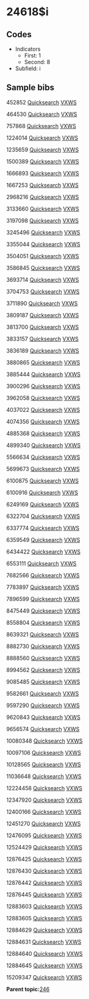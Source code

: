 # 24618$i

## Codes

-   Indicators
    -   First: 1
    -   Second: 8
-   Subfield: i

## Sample bibs

452852 [Quicksearch](https://search.library.yale.edu/catalog/452852) [VXWS](http://prodorbis.library.yale.edu:7014/vxws/GetHoldingsService?bibId=452852)

464530 [Quicksearch](https://search.library.yale.edu/catalog/464530) [VXWS](http://prodorbis.library.yale.edu:7014/vxws/GetHoldingsService?bibId=464530)

757868 [Quicksearch](https://search.library.yale.edu/catalog/757868) [VXWS](http://prodorbis.library.yale.edu:7014/vxws/GetHoldingsService?bibId=757868)

1224014 [Quicksearch](https://search.library.yale.edu/catalog/1224014) [VXWS](http://prodorbis.library.yale.edu:7014/vxws/GetHoldingsService?bibId=1224014)

1235659 [Quicksearch](https://search.library.yale.edu/catalog/1235659) [VXWS](http://prodorbis.library.yale.edu:7014/vxws/GetHoldingsService?bibId=1235659)

1500389 [Quicksearch](https://search.library.yale.edu/catalog/1500389) [VXWS](http://prodorbis.library.yale.edu:7014/vxws/GetHoldingsService?bibId=1500389)

1666893 [Quicksearch](https://search.library.yale.edu/catalog/1666893) [VXWS](http://prodorbis.library.yale.edu:7014/vxws/GetHoldingsService?bibId=1666893)

1667253 [Quicksearch](https://search.library.yale.edu/catalog/1667253) [VXWS](http://prodorbis.library.yale.edu:7014/vxws/GetHoldingsService?bibId=1667253)

2968216 [Quicksearch](https://search.library.yale.edu/catalog/2968216) [VXWS](http://prodorbis.library.yale.edu:7014/vxws/GetHoldingsService?bibId=2968216)

3133660 [Quicksearch](https://search.library.yale.edu/catalog/3133660) [VXWS](http://prodorbis.library.yale.edu:7014/vxws/GetHoldingsService?bibId=3133660)

3197098 [Quicksearch](https://search.library.yale.edu/catalog/3197098) [VXWS](http://prodorbis.library.yale.edu:7014/vxws/GetHoldingsService?bibId=3197098)

3245496 [Quicksearch](https://search.library.yale.edu/catalog/3245496) [VXWS](http://prodorbis.library.yale.edu:7014/vxws/GetHoldingsService?bibId=3245496)

3355044 [Quicksearch](https://search.library.yale.edu/catalog/3355044) [VXWS](http://prodorbis.library.yale.edu:7014/vxws/GetHoldingsService?bibId=3355044)

3504051 [Quicksearch](https://search.library.yale.edu/catalog/3504051) [VXWS](http://prodorbis.library.yale.edu:7014/vxws/GetHoldingsService?bibId=3504051)

3586845 [Quicksearch](https://search.library.yale.edu/catalog/3586845) [VXWS](http://prodorbis.library.yale.edu:7014/vxws/GetHoldingsService?bibId=3586845)

3693714 [Quicksearch](https://search.library.yale.edu/catalog/3693714) [VXWS](http://prodorbis.library.yale.edu:7014/vxws/GetHoldingsService?bibId=3693714)

3704753 [Quicksearch](https://search.library.yale.edu/catalog/3704753) [VXWS](http://prodorbis.library.yale.edu:7014/vxws/GetHoldingsService?bibId=3704753)

3711890 [Quicksearch](https://search.library.yale.edu/catalog/3711890) [VXWS](http://prodorbis.library.yale.edu:7014/vxws/GetHoldingsService?bibId=3711890)

3809187 [Quicksearch](https://search.library.yale.edu/catalog/3809187) [VXWS](http://prodorbis.library.yale.edu:7014/vxws/GetHoldingsService?bibId=3809187)

3813700 [Quicksearch](https://search.library.yale.edu/catalog/3813700) [VXWS](http://prodorbis.library.yale.edu:7014/vxws/GetHoldingsService?bibId=3813700)

3833157 [Quicksearch](https://search.library.yale.edu/catalog/3833157) [VXWS](http://prodorbis.library.yale.edu:7014/vxws/GetHoldingsService?bibId=3833157)

3836189 [Quicksearch](https://search.library.yale.edu/catalog/3836189) [VXWS](http://prodorbis.library.yale.edu:7014/vxws/GetHoldingsService?bibId=3836189)

3880865 [Quicksearch](https://search.library.yale.edu/catalog/3880865) [VXWS](http://prodorbis.library.yale.edu:7014/vxws/GetHoldingsService?bibId=3880865)

3885444 [Quicksearch](https://search.library.yale.edu/catalog/3885444) [VXWS](http://prodorbis.library.yale.edu:7014/vxws/GetHoldingsService?bibId=3885444)

3900296 [Quicksearch](https://search.library.yale.edu/catalog/3900296) [VXWS](http://prodorbis.library.yale.edu:7014/vxws/GetHoldingsService?bibId=3900296)

3962058 [Quicksearch](https://search.library.yale.edu/catalog/3962058) [VXWS](http://prodorbis.library.yale.edu:7014/vxws/GetHoldingsService?bibId=3962058)

4037022 [Quicksearch](https://search.library.yale.edu/catalog/4037022) [VXWS](http://prodorbis.library.yale.edu:7014/vxws/GetHoldingsService?bibId=4037022)

4074356 [Quicksearch](https://search.library.yale.edu/catalog/4074356) [VXWS](http://prodorbis.library.yale.edu:7014/vxws/GetHoldingsService?bibId=4074356)

4885368 [Quicksearch](https://search.library.yale.edu/catalog/4885368) [VXWS](http://prodorbis.library.yale.edu:7014/vxws/GetHoldingsService?bibId=4885368)

4899340 [Quicksearch](https://search.library.yale.edu/catalog/4899340) [VXWS](http://prodorbis.library.yale.edu:7014/vxws/GetHoldingsService?bibId=4899340)

5566634 [Quicksearch](https://search.library.yale.edu/catalog/5566634) [VXWS](http://prodorbis.library.yale.edu:7014/vxws/GetHoldingsService?bibId=5566634)

5699673 [Quicksearch](https://search.library.yale.edu/catalog/5699673) [VXWS](http://prodorbis.library.yale.edu:7014/vxws/GetHoldingsService?bibId=5699673)

6100875 [Quicksearch](https://search.library.yale.edu/catalog/6100875) [VXWS](http://prodorbis.library.yale.edu:7014/vxws/GetHoldingsService?bibId=6100875)

6100916 [Quicksearch](https://search.library.yale.edu/catalog/6100916) [VXWS](http://prodorbis.library.yale.edu:7014/vxws/GetHoldingsService?bibId=6100916)

6249169 [Quicksearch](https://search.library.yale.edu/catalog/6249169) [VXWS](http://prodorbis.library.yale.edu:7014/vxws/GetHoldingsService?bibId=6249169)

6322704 [Quicksearch](https://search.library.yale.edu/catalog/6322704) [VXWS](http://prodorbis.library.yale.edu:7014/vxws/GetHoldingsService?bibId=6322704)

6337774 [Quicksearch](https://search.library.yale.edu/catalog/6337774) [VXWS](http://prodorbis.library.yale.edu:7014/vxws/GetHoldingsService?bibId=6337774)

6359549 [Quicksearch](https://search.library.yale.edu/catalog/6359549) [VXWS](http://prodorbis.library.yale.edu:7014/vxws/GetHoldingsService?bibId=6359549)

6434422 [Quicksearch](https://search.library.yale.edu/catalog/6434422) [VXWS](http://prodorbis.library.yale.edu:7014/vxws/GetHoldingsService?bibId=6434422)

6553111 [Quicksearch](https://search.library.yale.edu/catalog/6553111) [VXWS](http://prodorbis.library.yale.edu:7014/vxws/GetHoldingsService?bibId=6553111)

7682566 [Quicksearch](https://search.library.yale.edu/catalog/7682566) [VXWS](http://prodorbis.library.yale.edu:7014/vxws/GetHoldingsService?bibId=7682566)

7783897 [Quicksearch](https://search.library.yale.edu/catalog/7783897) [VXWS](http://prodorbis.library.yale.edu:7014/vxws/GetHoldingsService?bibId=7783897)

7896599 [Quicksearch](https://search.library.yale.edu/catalog/7896599) [VXWS](http://prodorbis.library.yale.edu:7014/vxws/GetHoldingsService?bibId=7896599)

8475449 [Quicksearch](https://search.library.yale.edu/catalog/8475449) [VXWS](http://prodorbis.library.yale.edu:7014/vxws/GetHoldingsService?bibId=8475449)

8558804 [Quicksearch](https://search.library.yale.edu/catalog/8558804) [VXWS](http://prodorbis.library.yale.edu:7014/vxws/GetHoldingsService?bibId=8558804)

8639321 [Quicksearch](https://search.library.yale.edu/catalog/8639321) [VXWS](http://prodorbis.library.yale.edu:7014/vxws/GetHoldingsService?bibId=8639321)

8882730 [Quicksearch](https://search.library.yale.edu/catalog/8882730) [VXWS](http://prodorbis.library.yale.edu:7014/vxws/GetHoldingsService?bibId=8882730)

8888560 [Quicksearch](https://search.library.yale.edu/catalog/8888560) [VXWS](http://prodorbis.library.yale.edu:7014/vxws/GetHoldingsService?bibId=8888560)

8994562 [Quicksearch](https://search.library.yale.edu/catalog/8994562) [VXWS](http://prodorbis.library.yale.edu:7014/vxws/GetHoldingsService?bibId=8994562)

9085485 [Quicksearch](https://search.library.yale.edu/catalog/9085485) [VXWS](http://prodorbis.library.yale.edu:7014/vxws/GetHoldingsService?bibId=9085485)

9582661 [Quicksearch](https://search.library.yale.edu/catalog/9582661) [VXWS](http://prodorbis.library.yale.edu:7014/vxws/GetHoldingsService?bibId=9582661)

9597290 [Quicksearch](https://search.library.yale.edu/catalog/9597290) [VXWS](http://prodorbis.library.yale.edu:7014/vxws/GetHoldingsService?bibId=9597290)

9620843 [Quicksearch](https://search.library.yale.edu/catalog/9620843) [VXWS](http://prodorbis.library.yale.edu:7014/vxws/GetHoldingsService?bibId=9620843)

9656574 [Quicksearch](https://search.library.yale.edu/catalog/9656574) [VXWS](http://prodorbis.library.yale.edu:7014/vxws/GetHoldingsService?bibId=9656574)

10080348 [Quicksearch](https://search.library.yale.edu/catalog/10080348) [VXWS](http://prodorbis.library.yale.edu:7014/vxws/GetHoldingsService?bibId=10080348)

10097106 [Quicksearch](https://search.library.yale.edu/catalog/10097106) [VXWS](http://prodorbis.library.yale.edu:7014/vxws/GetHoldingsService?bibId=10097106)

10128565 [Quicksearch](https://search.library.yale.edu/catalog/10128565) [VXWS](http://prodorbis.library.yale.edu:7014/vxws/GetHoldingsService?bibId=10128565)

11036648 [Quicksearch](https://search.library.yale.edu/catalog/11036648) [VXWS](http://prodorbis.library.yale.edu:7014/vxws/GetHoldingsService?bibId=11036648)

12224458 [Quicksearch](https://search.library.yale.edu/catalog/12224458) [VXWS](http://prodorbis.library.yale.edu:7014/vxws/GetHoldingsService?bibId=12224458)

12347920 [Quicksearch](https://search.library.yale.edu/catalog/12347920) [VXWS](http://prodorbis.library.yale.edu:7014/vxws/GetHoldingsService?bibId=12347920)

12400166 [Quicksearch](https://search.library.yale.edu/catalog/12400166) [VXWS](http://prodorbis.library.yale.edu:7014/vxws/GetHoldingsService?bibId=12400166)

12451270 [Quicksearch](https://search.library.yale.edu/catalog/12451270) [VXWS](http://prodorbis.library.yale.edu:7014/vxws/GetHoldingsService?bibId=12451270)

12476095 [Quicksearch](https://search.library.yale.edu/catalog/12476095) [VXWS](http://prodorbis.library.yale.edu:7014/vxws/GetHoldingsService?bibId=12476095)

12524429 [Quicksearch](https://search.library.yale.edu/catalog/12524429) [VXWS](http://prodorbis.library.yale.edu:7014/vxws/GetHoldingsService?bibId=12524429)

12876425 [Quicksearch](https://search.library.yale.edu/catalog/12876425) [VXWS](http://prodorbis.library.yale.edu:7014/vxws/GetHoldingsService?bibId=12876425)

12876430 [Quicksearch](https://search.library.yale.edu/catalog/12876430) [VXWS](http://prodorbis.library.yale.edu:7014/vxws/GetHoldingsService?bibId=12876430)

12876442 [Quicksearch](https://search.library.yale.edu/catalog/12876442) [VXWS](http://prodorbis.library.yale.edu:7014/vxws/GetHoldingsService?bibId=12876442)

12876445 [Quicksearch](https://search.library.yale.edu/catalog/12876445) [VXWS](http://prodorbis.library.yale.edu:7014/vxws/GetHoldingsService?bibId=12876445)

12883603 [Quicksearch](https://search.library.yale.edu/catalog/12883603) [VXWS](http://prodorbis.library.yale.edu:7014/vxws/GetHoldingsService?bibId=12883603)

12883605 [Quicksearch](https://search.library.yale.edu/catalog/12883605) [VXWS](http://prodorbis.library.yale.edu:7014/vxws/GetHoldingsService?bibId=12883605)

12884629 [Quicksearch](https://search.library.yale.edu/catalog/12884629) [VXWS](http://prodorbis.library.yale.edu:7014/vxws/GetHoldingsService?bibId=12884629)

12884631 [Quicksearch](https://search.library.yale.edu/catalog/12884631) [VXWS](http://prodorbis.library.yale.edu:7014/vxws/GetHoldingsService?bibId=12884631)

12884640 [Quicksearch](https://search.library.yale.edu/catalog/12884640) [VXWS](http://prodorbis.library.yale.edu:7014/vxws/GetHoldingsService?bibId=12884640)

12884645 [Quicksearch](https://search.library.yale.edu/catalog/12884645) [VXWS](http://prodorbis.library.yale.edu:7014/vxws/GetHoldingsService?bibId=12884645)

15209347 [Quicksearch](https://search.library.yale.edu/catalog/15209347) [VXWS](http://prodorbis.library.yale.edu:7014/vxws/GetHoldingsService?bibId=15209347)

**Parent topic:**[246](../../tags/246/246.md)

